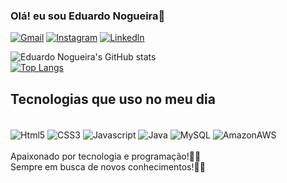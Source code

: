 ### Olá! eu sou Eduardo Nogueira👋
[![Gmail](https://img.shields.io/badge/Gmail-D14836?style=for-the-badge&logo=gmail&logoColor=white)](https://mail.google.com/mail/u/0/#inbox)
[![Instagram](https://img.shields.io/badge/Instagram-E4405F?style=for-the-badge&logo=instagram&logoColor=white)](https://instagram.com/eduu4rdo_?igshid=YmMyMTA2M2Y)
[![Linkedln](https://img.shields.io/badge/LinkedIn-0077B5?style=for-the-badge&logo=linkedin&logoColor=white)](https://www.linkedin.com/in/eduardonogueirati)

![Eduardo Nogueira's GitHub stats](https://github-readme-stats.vercel.app/api?username=EduardoNogueiradev&show_icons=true&theme=radical)
<br>
[![Top Langs](https://github-readme-stats.vercel.app/api/top-langs/?username=EduardoNogueiradev&layout=compact)](https://github.com/EduardoNogueiradev/github-readme-stats)

## Tecnologias que uso no meu dia

<div style="display inline-block"><br/>
    <img align="center" alt="Html5" src="https://img.shields.io/badge/HTML5-E34F26?style=for-the-badge&logo=html5&logoColor=white">
    <img align="center" alt="CSS3" src="https://img.shields.io/badge/CSS-239120?&style=for-the-badge&logo=css3&logoColor=white">
    <img align="center" alt="Javascript" src="https://img.shields.io/badge/JavaScript-323330?style=for-the-badge&logo=javascript&logoColor=F7DF1E">
    <img align="center" alt="Java" src="https://img.shields.io/badge/Java-ED8B00?style=for-the-badge&logo=java&logoColor=white">
    <img align="center" alt="MySQL" src="https://img.shields.io/badge/MySQL-00000F?style=for-the-badge&logo=mysql&logoColor=white">
    <img align="center" alt="AmazonAWS" src="https://img.shields.io/badge/Amazon_AWS-232F3E?style=for-the-badge&logo=amazon-aws&logoColor=white">
</div><br/>
Apaixonado por tecnologia e programação!👨‍💻<br>
Sempre em busca de novos conhecimentos!👨‍🎓<br>
